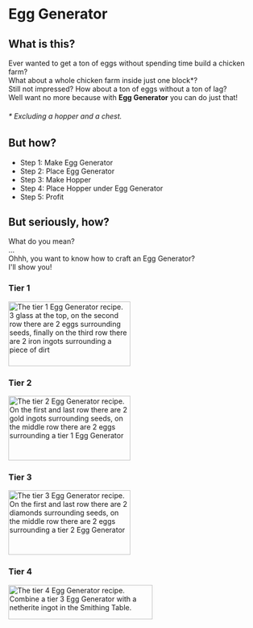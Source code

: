 # Egg Generator
## What is this?
Ever wanted to get a ton of eggs without spending time build a chicken farm?
<br />
What about a whole chicken farm inside just one block*?
<br />
Still not impressed? How about a ton of eggs without a ton of lag?
<br />
Well want no more because with **Egg Generator** you can do just that!
###### * Excluding a hopper and a chest.
## But how?
* Step 1: Make Egg Generator
* Step 2: Place Egg Generator
* Step 3: Make Hopper
* Step 4: Place Hopper under Egg Generator
* Step 5: Profit

## But seriously, how?
What do you mean?
<br />
...
<br />
Ohhh, you want to know how to craft an Egg Generator?
<br />
I'll show you!

### Tier 1
<img src="https://github.offsetmonkey538.top/Egg-Generator/blob/master/images/tier-1-crafting-recipe.png?raw=true" alt="The tier 1 Egg Generator recipe. 3 glass at the top, on the second row there are 2 eggs surrounding seeds, finally on the third row there are 2 iron ingots surrounding a piece of dirt" style="width: 242px; height: 128px;" />

### Tier 2
<img src="https://github.offsetmonkey538.top/Egg-Generator/blob/master/images/tier-2-crafting-recipe.png?raw=true" alt="The tier 2 Egg Generator recipe. On the first and last row there are 2 gold ingots surrounding seeds, on the middle row there are 2 eggs surrounding a tier 1 Egg Generator" style="width: 242px; height: 128px;" />

### Tier 3
<img src="https://github.offsetmonkey538.top/Egg-Generator/blob/master/images/tier-3-crafting-recipe.png?raw=true" alt="The tier 3 Egg Generator recipe. On the first and last row there are 2 diamonds surrounding seeds, on the middle row there are 2 eggs surrounding a tier 2 Egg Generator" style="width: 242px; height: 128px;" />

### Tier 4
<img src="https://github.offsetmonkey538.top/Egg-Generator/blob/master/images/tier-4-crafting-recipe.png?raw=true" alt="The tier 4 Egg Generator recipe. Combine a tier 3 Egg Generator with a netherite ingot in the Smithing Table." style="width: 286px; height: 68px;" />